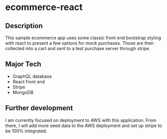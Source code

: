 # ecommerce-react

## Description

This sample ecommerce app uses some classic front end bootstrap styling with react to present a few options for mock purchases. Those are 
then collected into a cart and sent to a test purchase server through stripe.

## Major Tech

  - GraphQL database
  - React front end
  - Stripe
  - MongoDB

## Further development

I am currently focused on deployment to AWS with this application. From there, I will add more seed data to the AWS deployment and set up stripe to be
100% integrated.
